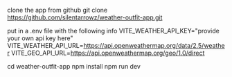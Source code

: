 clone the app from github
git clone https://github.com/silentarrowz/weather-outfit-app.git

put in a .env file
with the following info
VITE_WEATHER_API_KEY="provide your own api key here"
VITE_WEATHER_API_URL=https://api.openweathermap.org/data/2.5/weather
VITE_GEO_API_URL=https://api.openweathermap.org/geo/1.0/direct


cd weather-outfit-app
npm install
npm run dev

